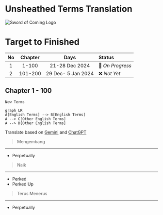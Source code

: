 # **Unsheathed Terms Translation**  

![Sword of Coming Logo](https://media.themoviedb.org/t/p/w250_and_h141_face/lhLbAAwMaeoPxvE7bVUQkSDQZ4m.jpg)

# **Target to Finished**
No| Chapter | Days | Status |
 :---:|:---:| :---: | :--- |
1| 1-100 | 21-28 Dec 2024| 🚗 _On Progress_ |
2| 101-200 | 29 Dec- 5 Jan 2024| ❌ _Not Yet_ |


## Chapter 1 - 100  




```
New Terms
```

```mermaid
graph LR
A[English Terms] --> B[English Terms]
A --> C[Other English Terms]
A --> D[Other English Terms]
```

Translate based on [Gemini](www.gemini.google.com) and [ChatGPT](www.chatgpt.com)

>Mengembang
***
+ Perpetually


>Naik
***
+ Perked
+ Perked Up

>Terus Menerus
***
+ Perpetually


